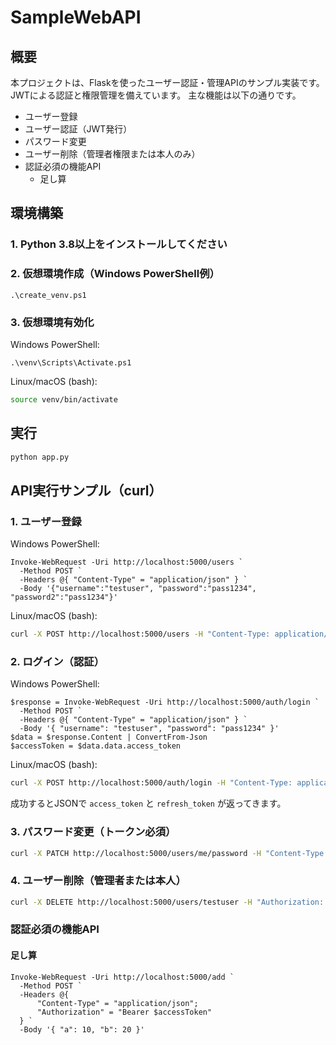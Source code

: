 # SampleWebAPI

## 概要

本プロジェクトは、Flaskを使ったユーザー認証・管理APIのサンプル実装です。
JWTによる認証と権限管理を備えています。
主な機能は以下の通りです。

- ユーザー登録
- ユーザー認証（JWT発行）
- パスワード変更
- ユーザー削除（管理者権限または本人のみ）
- 認証必須の機能API
  - 足し算

## 環境構築

### 1. Python 3.8以上をインストールしてください

### 2. 仮想環境作成（Windows PowerShell例）

```shell
.\create_venv.ps1
```

### 3. 仮想環境有効化


Windows PowerShell:

```shell
.\venv\Scripts\Activate.ps1
```

Linux/macOS (bash):

```bash
source venv/bin/activate
```

## 実行

```bash
python app.py
```

## API実行サンプル（curl）

### 1. ユーザー登録

Windows PowerShell:

```shell
Invoke-WebRequest -Uri http://localhost:5000/users `
  -Method POST `
  -Headers @{ "Content-Type" = "application/json" } `
  -Body '{"username":"testuser", "password":"pass1234", "password2":"pass1234"}'
```

Linux/macOS (bash):

```bash
curl -X POST http://localhost:5000/users -H "Content-Type: application/json" -d "{\"username\":\"testuser\", \"password\":\"pass1234\", \"password2\":\"pass1234\"}"
```

### 2. ログイン（認証）

Windows PowerShell:

```shell
$response = Invoke-WebRequest -Uri http://localhost:5000/auth/login `
  -Method POST `
  -Headers @{ "Content-Type" = "application/json" } `
  -Body '{ "username": "testuser", "password": "pass1234" }'
$data = $response.Content | ConvertFrom-Json
$accessToken = $data.data.access_token
```

Linux/macOS (bash):

```bash
curl -X POST http://localhost:5000/auth/login -H "Content-Type: application/json" -d "{\"username\":\"testuser\", \"password\":\"pass1234\"}"
```

成功するとJSONで `access_token` と `refresh_token` が返ってきます。

### 3. パスワード変更（トークン必須）

```bash
curl -X PATCH http://localhost:5000/users/me/password -H "Content-Type: application/json" -H "Authorization: Bearer <アクセストークン>" -d "{\"old_password\":\"pass1234\", \"new_password\":\"newpass5678\"}"
```

### 4. ユーザー削除（管理者または本人）

```bash
curl -X DELETE http://localhost:5000/users/testuser -H "Authorization: Bearer <アクセストークン>"
```

### 認証必須の機能API

#### 足し算

```shell
Invoke-WebRequest -Uri http://localhost:5000/add `
  -Method POST `
  -Headers @{ 
      "Content-Type" = "application/json"; 
      "Authorization" = "Bearer $accessToken" 
  } `
  -Body '{ "a": 10, "b": 20 }'
```
